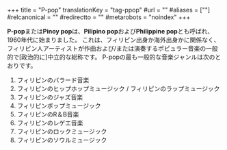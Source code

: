 +++
title = "P-pop"
translationKey = "tag-ppop"
#url = ""
#aliases = [""]
#relcanonical = ""
#redirectto = ""
#metarobots = "noindex"
+++

**P-pop**または**Pinoy pop**は、**Pilipino pop**および**Philippine pop**とも呼ばれ、1960年代に始まりました。 これは、フィリピン出身か海外出身かに関係なく、フィリピン人アーティストが作曲および/または演奏するポピュラー音楽の一般的で[政治的に]中立的な総称です。 P-popの最も一般的な音楽ジャンルは次のとおりです。
1. フィリピンのバラード音楽
1. フィリピンのヒップホップミュージック / フィリピンのラップミュージック
1. フィリピンのジャズ音楽
1. フィリピンポップミュージック
1. フィリピンのR＆B音楽
1. フィリピンのレゲエ音楽
1. フィリピンのロックミュージック
1. フィリピンのソウルミュージック
